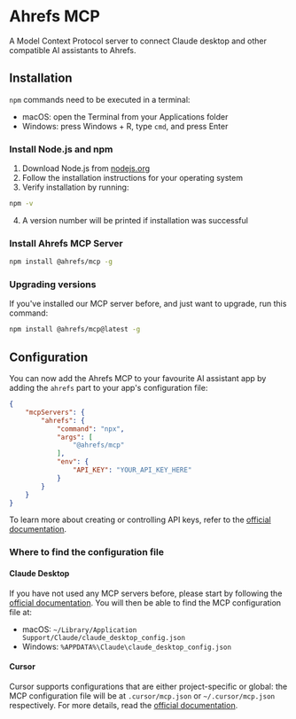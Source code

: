 # Ahrefs MCP
A Model Context Protocol server to connect Claude desktop and other compatible AI assistants to Ahrefs.

## Installation
`npm` commands need to be executed in a terminal:
- macOS: open the Terminal from your Applications folder
- Windows: press Windows + R, type `cmd`, and press Enter
### Install Node.js and npm
1. Download Node.js from [nodejs.org](https://nodejs.org/en/download/)
2. Follow the installation instructions for your operating system
3. Verify installation by running:
```sh
npm -v
```
4. A version number will be printed if installation was successful
### Install Ahrefs MCP Server
```sh
npm install @ahrefs/mcp -g
```
### Upgrading versions
If you've installed our MCP server before, and just want to upgrade, run this command:
```sh
npm install @ahrefs/mcp@latest -g
```

## Configuration
You can now add the Ahrefs MCP to your favourite AI assistant app by adding the `ahrefs` part to your app's configuration file:
```json
{
    "mcpServers": {
        "ahrefs": {
            "command": "npx",
            "args": [
                "@ahrefs/mcp"
            ],
            "env": {
                "API_KEY": "YOUR_API_KEY_HERE"
            }
        }
    }
}
```
To learn more about creating or controlling API keys, refer to the [official documentation](https://docs.ahrefs.com/docs/api/reference/api-keys-creation-and-management).
### Where to find the configuration file
#### Claude Desktop
If you have not used any MCP servers before, please start by following the [official documentation](https://modelcontextprotocol.io/quickstart/user). 
You will then be able to find the MCP configuration file at:
- macOS: `~/Library/Application Support/Claude/claude_desktop_config.json`
- Windows: `%APPDATA%\Claude\claude_desktop_config.json`
#### Cursor
Cursor supports configurations that are either project-specific or global: the MCP configuration file will be at `.cursor/mcp.json` or `~/.cursor/mcp.json` respectively.
For more details, read the [official documentation](docs.cursor.com/context/model-context-protocol).
